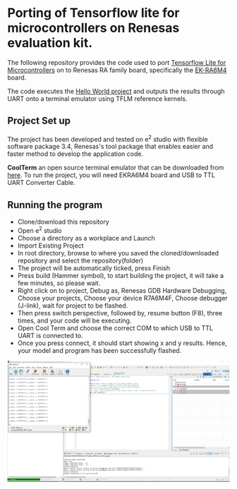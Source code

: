 # Porting of Tensorflow lite for microcontrollers on Renesas evaluation kit.

The following repository provides the code used to port [Tensorflow Lite for Microcontrollers](https://www.tensorflow.org/lite/microcontrollers) on to Renesas RA family board, specifically the [EK-RA6M4](https://www.renesas.com/us/en/products/microcontrollers-microprocessors/ra-cortex-m-mcus/ek-ra6m4-evaluation-kit-ra6m4-mcu-group) board. 

The code executes the [Hello World project](https://github.com/tensorflow/tflite-micro/tree/main/tensorflow/lite/micro/examples/hello_world) and outputs the results through UART onto a terminal emulator using TFLM reference kernels. 

## Project Set up

The project has been developed and tested on e<sup>2</sup> studio with flexible software package 3.4, Renesas's tool package that enables easier and faster method to develop the application code.

**CoolTerm** an open source terminal emulator that can be downloaded from [here](http://freeware.the-meiers.org/). 
To run the project, you will need EKRA6M4 board and USB to TTL UART Converter Cable.

## Running the program

- Clone/download this repository
- Open e<sup>2</sup> studio
- Choose a directory as a workplace and Launch 
- Import Existing Project
- In root directory, browse to where you saved the cloned/downloaded repository and select the repository(folder)
 - The project will be automatically ticked, press Finish
 - Press build (Hammer symbol), to start building the project, it will take a few minutes, so please wait.
 -  Right click on to project, Debug as, Renesas GDB Hardware Debugging, Choose your projects, Choose your device R7A6M4F, Choose debugger (J-link), wait for project to be flashed.
 - Then press switch perspective, followed by, resume button (F8), three times, and your code will be executing. 
 - Open Cool Term and choose the correct COM to which USB to TTL UART is connected to. 
 - Once you press connect, it should start showing x and y results. Hence, your model and program has been successfully flashed. 
  
![Screenshot](Endresult.PNG)
